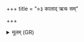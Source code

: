 +++
title = "०३ कालाद् ऋचः सम्"

+++
<details><summary>मूलम् (GR)</summary>

कालाद् ऋचः सम् अभवन्  
यजुष् कालाद् अजायत ।  
कालो यज्ञं सम् ऐरयद्  
देवेभ्यो भागम् अक्षितम् ॥
</details>